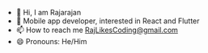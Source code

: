 - 👋 Hi, I am Rajarajan
- 👀 Mobile app developer, interested in React and Flutter
- 📫 How to reach me RajLikesCoding@gmail.com
- 😄 Pronouns: He/Him

<!---
RajLikesCoding/RajLikesCoding is a ✨ special ✨ repository because its `README.md` (this file) appears on your GitHub profile.
You can click the Preview link to take a look at your changes.
--->
